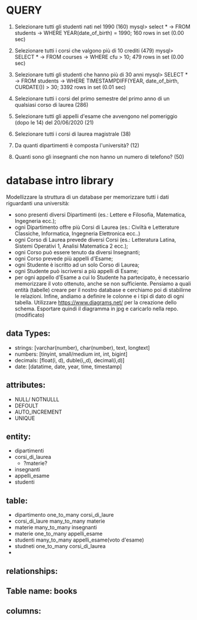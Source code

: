 # QUERY

1. Selezionare tutti gli studenti nati nel 1990 (160)
mysql> select *
    -> FROM students
    -> WHERE YEAR(date_of_birth) = 1990;
    160 rows in set (0.00 sec)

2. Selezionare tutti i corsi che valgono più di 10 crediti (479)
mysql> SELECT *
    -> FROM courses
    -> WHERE cfu > 10;
    479 rows in set (0.00 sec)

3. Selezionare tutti gli studenti che hanno più di 30 anni
mysql> SELECT *
    -> FROM students
    -> WHERE TIMESTAMPDIFF(YEAR, date_of_birth, CURDATE()) > 30;
    3392 rows in set (0.01 sec)

4. Selezionare tutti i corsi del primo semestre del primo anno di un qualsiasi corso di
laurea (286)
5. Selezionare tutti gli appelli d'esame che avvengono nel pomeriggio (dopo le 14) del
20/06/2020 (21)
6. Selezionare tutti i corsi di laurea magistrale (38)
7. Da quanti dipartimenti è composta l'università? (12)
8. Quanti sono gli insegnanti che non hanno un numero di telefono? (50)


















# database intro library
Modellizzare la struttura di un database per memorizzare tutti i dati riguardanti una università:
- sono presenti diversi Dipartimenti (es.: Lettere e Filosofia, Matematica, Ingegneria ecc.);
- ogni Dipartimento offre più Corsi di Laurea (es.: Civiltà e Letterature Classiche, Informatica, Ingegneria Elettronica ecc..)
- ogni Corso di Laurea prevede diversi Corsi (es.: Letteratura Latina, Sistemi Operativi 1, Analisi Matematica 2 ecc.);
- ogni Corso può essere tenuto da diversi Insegnanti;
- ogni Corso prevede più appelli d'Esame;
- ogni Studente è iscritto ad un solo Corso di Laurea;
- ogni Studente può iscriversi a più appelli di Esame;
- per ogni appello d'Esame a cui lo Studente ha partecipato, è necessario memorizzare il voto ottenuto, anche se non sufficiente.
Pensiamo a quali entità (tabelle) creare per il nostro database e cerchiamo poi di stabilirne le relazioni.
Infine, andiamo a definire le colonne e i tipi di dato di ogni tabella.
Utilizzare https://www.diagrams.net/ per la creazione dello schema.
Esportare quindi il diagramma in jpg e caricarlo nella repo. (modificato) 


## data Types:

- strings: [varchar(number), char(number), text, longtext]
- numbers: [tinyint, small/medium int, int, bigint]
- decimals: [float(i, d), duble(i,,d), decimal(i,d)]
- date: [datatime, date, year, time, timestamp]

## attributes:

- NULL/ NOTNULLL
- DEFOULT
- AUTO_INCREMENT
- UNIQUE

## entity:
- dipartimenti
- corsi_di_laurea
    - ?materie?
- insegnanti
- appelli_esame 
- studenti 


## table:
- dipartimento one_to_many corsi_di_laure
- corsi_di_laure many_to_many materie
- materie many_to_many insegnanti
- materie one_to_many appelli_esame
- studenti many_to_many appelli_esame(voto d'esame)
- studneti one_to_many corsi_di_laurea
- 




## relationships:








## Table name: books
## columns: 


